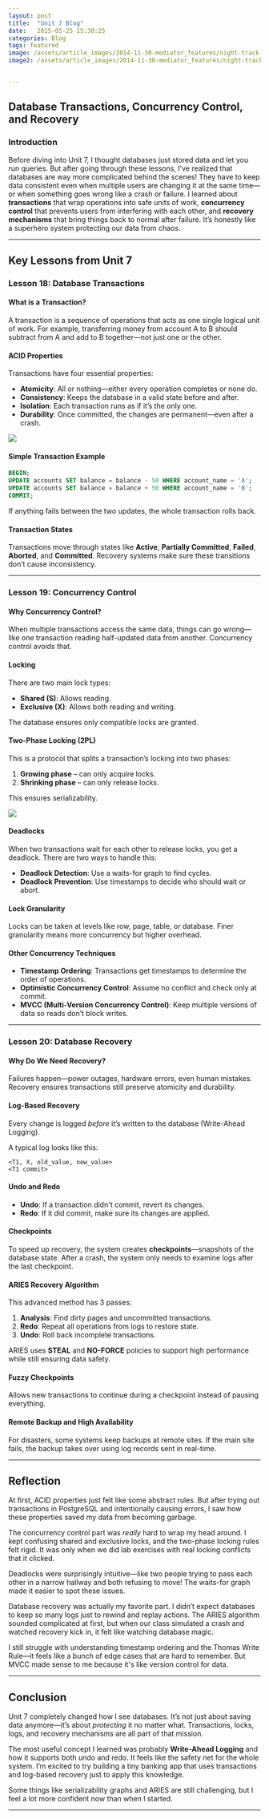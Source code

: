 ```yaml
---
layout: post
title:  "Unit 7 Blog"
date:   2025-05-25 15:30:25
categories: Blog
tags: featured
image: /assets/article_images/2014-11-30-mediator_features/night-track.JPG
image2: /assets/article_images/2014-11-30-mediator_features/night-track-mobile.JPG


---
```


## Database Transactions, Concurrency Control, and Recovery



### Introduction

Before diving into Unit 7, I thought databases just stored data and let you run queries. But after going through these lessons, I’ve realized that databases are way more complicated behind the scenes! They have to keep data consistent even when multiple users are changing it at the same time—or when something goes wrong like a crash or failure. I learned about **transactions** that wrap operations into safe units of work, **concurrency control** that prevents users from interfering with each other, and **recovery mechanisms** that bring things back to normal after failure. It’s honestly like a superhero system protecting our data from chaos.

---

## Key Lessons from Unit 7

### Lesson 18: Database Transactions

#### What is a Transaction?

A transaction is a sequence of operations that acts as one single logical unit of work. For example, transferring money from account A to B should subtract from A and add to B together—not just one or the other.

#### ACID Properties

Transactions have four essential properties:

* **Atomicity**: All or nothing—either every operation completes or none do.
* **Consistency**: Keeps the database in a valid state before and after.
* **Isolation**: Each transaction runs as if it’s the only one.
* **Durability**: Once committed, the changes are permanent—even after a crash.

![](/acid.png)

#### Simple Transaction Example

```sql
BEGIN;
UPDATE accounts SET balance = balance - 50 WHERE account_name = 'A';
UPDATE accounts SET balance = balance + 50 WHERE account_name = 'B';
COMMIT;
```

If anything fails between the two updates, the whole transaction rolls back.

#### Transaction States

Transactions move through states like **Active**, **Partially Committed**, **Failed**, **Aborted**, and **Committed**. Recovery systems make sure these transitions don’t cause inconsistency.

---

### Lesson 19: Concurrency Control

#### Why Concurrency Control?

When multiple transactions access the same data, things can go wrong—like one transaction reading half-updated data from another. Concurrency control avoids that.

#### Locking

There are two main lock types:

* **Shared (S)**: Allows reading.
* **Exclusive (X)**: Allows both reading and writing.

The database ensures only compatible locks are granted.

#### Two-Phase Locking (2PL)

This is a protocol that splits a transaction’s locking into two phases:

1. **Growing phase** – can only acquire locks.
2. **Shrinking phase** – can only release locks.

This ensures serializability.

![](/2pl_locking.webp)

#### Deadlocks

When two transactions wait for each other to release locks, you get a deadlock. There are two ways to handle this:

* **Deadlock Detection**: Use a waits-for graph to find cycles.
* **Deadlock Prevention**: Use timestamps to decide who should wait or abort.

#### Lock Granularity

Locks can be taken at levels like row, page, table, or database. Finer granularity means more concurrency but higher overhead.

#### Other Concurrency Techniques

* **Timestamp Ordering**: Transactions get timestamps to determine the order of operations.
* **Optimistic Concurrency Control**: Assume no conflict and check only at commit.
* **MVCC (Multi-Version Concurrency Control)**: Keep multiple versions of data so reads don’t block writes.

---

### Lesson 20: Database Recovery

#### Why Do We Need Recovery?

Failures happen—power outages, hardware errors, even human mistakes. Recovery ensures transactions still preserve atomicity and durability.

#### Log-Based Recovery

Every change is logged *before* it’s written to the database (Write-Ahead Logging).

A typical log looks like this:

```
<T1, X, old_value, new_value>
<T1 commit>
```

#### Undo and Redo

* **Undo**: If a transaction didn't commit, revert its changes.
* **Redo**: If it did commit, make sure its changes are applied.

#### Checkpoints

To speed up recovery, the system creates **checkpoints**—snapshots of the database state. After a crash, the system only needs to examine logs after the last checkpoint.

#### ARIES Recovery Algorithm

This advanced method has 3 passes:

1. **Analysis**: Find dirty pages and uncommitted transactions.
2. **Redo**: Repeat all operations from logs to restore state.
3. **Undo**: Roll back incomplete transactions.

ARIES uses **STEAL** and **NO-FORCE** policies to support high performance while still ensuring data safety.

#### **Fuzzy Checkpoints**

Allows new transactions to continue during a checkpoint instead of pausing everything.

#### **Remote Backup and High Availability**

For disasters, some systems keep backups at remote sites. If the main site fails, the backup takes over using log records sent in real-time.

---

## Reflection

At first, ACID properties just felt like some abstract rules. But after trying out transactions in PostgreSQL and intentionally causing errors, I saw how these properties saved my data from becoming garbage.

The concurrency control part was *really* hard to wrap my head around. I kept confusing shared and exclusive locks, and the two-phase locking rules felt rigid. It was only when we did lab exercises with real locking conflicts that it clicked.

Deadlocks were surprisingly intuitive—like two people trying to pass each other in a narrow hallway and both refusing to move! The waits-for graph made it easier to spot these issues.

Database recovery was actually my favorite part. I didn’t expect databases to keep so many logs just to rewind and replay actions. The ARIES algorithm sounded complicated at first, but when our class simulated a crash and watched recovery kick in, it felt like watching database magic.

I still struggle with understanding timestamp ordering and the Thomas Write Rule—it feels like a bunch of edge cases that are hard to remember. But MVCC made sense to me because it's like version control for data.

---

## Conclusion

Unit 7 completely changed how I see databases. It’s not just about saving data anymore—it’s about *protecting* it no matter what. Transactions, locks, logs, and recovery mechanisms are all part of that mission.

The most useful concept I learned was probably **Write-Ahead Logging** and how it supports both undo and redo. It feels like the safety net for the whole system. I’m excited to try building a tiny banking app that uses transactions and log-based recovery just to apply this knowledge.

Some things like serializability graphs and ARIES are still challenging, but I feel a lot more confident now than when I started.

---


